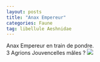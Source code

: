 ```yaml
---
layout: posts
title: "Anax Empereur"
categories: Faune
tag: libellule Aeshnidae
---
```

Anax Empereur en train de pondre.   
3 Agrions Jouvencelles mâles ?
<img src="/faune_flore_meyrin/images/f3904393.jpg" />

